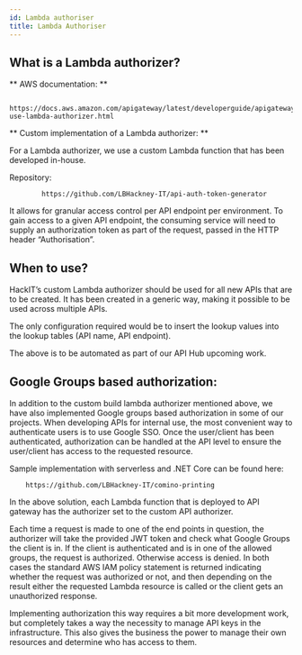 ```yaml
---
id: Lambda authoriser
title: Lambda Authoriser
---
```


##  What is a Lambda authorizer?

**  AWS documentation: **

            https://docs.aws.amazon.com/apigateway/latest/developerguide/apigateway-use-lambda-authorizer.html

** Custom implementation of a Lambda authorizer: **

  For a Lambda authorizer, we use a  custom Lambda function that has been developed in-house.

  Repository:

            https://github.com/LBHackney-IT/api-auth-token-generator

It allows for granular access control per API endpoint per environment. To gain access to a given API endpoint, the consuming service will need to supply an authorization token as part of the request, passed in the HTTP header “Authorisation”.

## When to use?

HackIT’s custom Lambda authorizer should be used for all new APIs that are to be created. It has been created in a generic way, making it possible to be used across multiple APIs.

  The only configuration required would be to insert the lookup values into the lookup tables (API name, API endpoint).

The above is to be automated as part of our API Hub upcoming work.

## Google Groups based authorization:

In addition to the custom build lambda authorizer mentioned above, we have also implemented Google groups based authorization in some of our projects.
When developing APIs for internal use, the most convenient way to authenticate users is to use Google SSO. Once the user/client has been authenticated, authorization can be handled at the API level to ensure the user/client has access to the requested resource.

Sample implementation with serverless and .NET Core can be found here:

        https://github.com/LBHackney-IT/comino-printing  

In the above solution, each Lambda function that is deployed to API gateway has the authorizer set to the custom API authorizer.

Each time a request is made to one of the end points in question, the authorizer will take the provided JWT token and check what Google Groups the client is in. If the client is authenticated and is in one of the allowed groups, the request is authorized. Otherwise access is denied. In both cases the standard AWS IAM policy statement is returned indicating whether the request was authorized or not, and then depending on the result either the requested Lambda resource is called or the client gets an unauthorized response.

Implementing authorization this way requires a bit more development work, but completely takes a way the necessity to manage API keys in the infrastructure. This also gives the business the power to manage their own resources and determine who has access to them.
